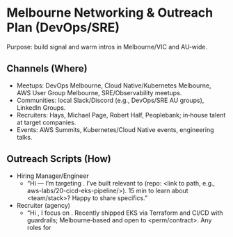 # Melbourne Networking & Outreach Plan (DevOps/SRE)

Purpose: build signal and warm intros in Melbourne/VIC and AU‑wide.

## Channels (Where)

- Meetups: DevOps Melbourne, Cloud Native/Kubernetes Melbourne, AWS User Group Melbourne, SRE/Observability meetups.
- Communities: local Slack/Discord (e.g., DevOps/SRE AU groups), LinkedIn Groups.
- Recruiters: Hays, Michael Page, Robert Half, Peoplebank; in‑house talent at target companies.
- Events: AWS Summits, Kubernetes/Cloud Native events, engineering talks.

## Outreach Scripts (How)

- Hiring Manager/Engineer
  - “Hi <Name> — I’m targeting <role>. I’ve built <X> relevant to <JD keyword> (repo: <link to path, e.g., aws-labs/20-cicd-eks-pipeline/>). 15 min to learn about <team/stack>? Happy to share specifics.”
- Recruiter (agency)
  - “Hi <Name>, I focus on <skills>. Recently shipped EKS via Terraform and CI/CD with guardrails; Melbourne‑based and open to <perm/contract>. Any roles for <title>?”
- Event follow‑up
  - “Great talk on <topic>. I’m working on something similar (<repo path>). Would love 10–15 min to compare approaches and learn about your team’s priorities.”

## Weekly Cadence (When)

- Mon: Review 10–20 new roles (Seek + LinkedIn); apply to 5 with tailored resume.
- Tue: Attend 1 meetup or engage in 2 online threads with substantive comments.
- Wed: 3 outreach messages (1 hiring manager/engineer, 1 recruiter, 1 community contact).
- Thu: Portfolio update (diagram/runbook/ADR) and share 1 learning post.
- Fri: Follow up with anyone not responded after 5–7 days; book coffee chats.

## What To Share (What/Why)

- Short write‑ups linking repo artifacts: EKS via Terraform (`aws-labs/17-eks-cluster/`), ALB/ExternalDNS (`aws-labs/18-eks-alb-externaldns/`), CI/CD to EKS (`aws-labs/20-cicd-eks-pipeline/`), observability (`aws-labs/16-observability/`).
- Why: demonstrates applied skills and creates conversation starters.

## Melbourne Practicalities

- State hybrid preference clearly (most roles are hybrid 2–3 days on‑site).
- Mention `ap-southeast-4` experience and DR to `-2` in designs.
- Highlight right‑to‑work and any clearance eligibility early.
